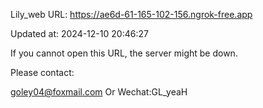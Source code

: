 Lily_web URL: https://ae6d-61-165-102-156.ngrok-free.app

Updated at: 2024-12-10 20:46:27

If you cannot open this URL, the server might be down.

Please contact: 

goley04@foxmail.com Or Wechat:GL_yeaH